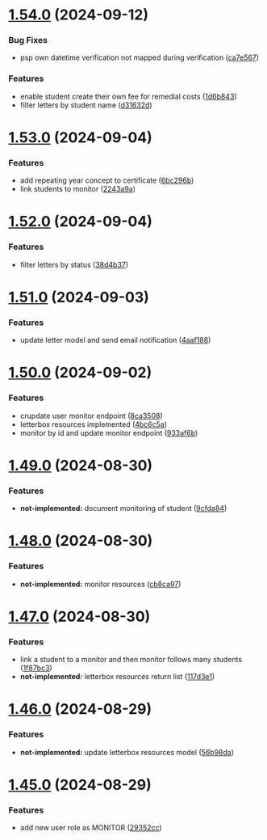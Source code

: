 # [1.54.0](https://github.com/hei-school/hei-admin-api/compare/v1.53.0...v1.54.0) (2024-09-12)


### Bug Fixes

* psp own datetime verification not mapped during verification  ([ca7e567](https://github.com/hei-school/hei-admin-api/commit/ca7e5672b926453730598bedda3fd13e113bdaca))


### Features

* enable student create their own fee for remedial costs  ([1d6b843](https://github.com/hei-school/hei-admin-api/commit/1d6b843d9c17bd8bc324589ffccd236ca3476a30))
* filter letters by student name ([d31632d](https://github.com/hei-school/hei-admin-api/commit/d31632de3db89059cf5b0bbe95d9d75f6ecd9fbc))



# [1.53.0](https://github.com/hei-school/hei-admin-api/compare/v1.52.0...v1.53.0) (2024-09-04)


### Features

* add repeating year concept to certificate  ([6bc296b](https://github.com/hei-school/hei-admin-api/commit/6bc296b0350402bd5f19bca2bcf9d54914537027))
* link students to monitor  ([2243a9a](https://github.com/hei-school/hei-admin-api/commit/2243a9afdf2528a4d049766a2aa36780a769c02a))



# [1.52.0](https://github.com/hei-school/hei-admin-api/compare/v1.51.0...v1.52.0) (2024-09-04)


### Features

* filter letters by status ([38d4b37](https://github.com/hei-school/hei-admin-api/commit/38d4b37e609c74ee42e9618036baabd5a58bc5a6))



# [1.51.0](https://github.com/hei-school/hei-admin-api/compare/v1.50.0...v1.51.0) (2024-09-03)


### Features

* update letter model and send email notification ([4aaf188](https://github.com/hei-school/hei-admin-api/commit/4aaf188b892a29cd1babc4a49829c39f2d9a0bd6))



# [1.50.0](https://github.com/hei-school/hei-admin-api/compare/v1.49.0...v1.50.0) (2024-09-02)


### Features

* crupdate user monitor endpoint  ([8ca3508](https://github.com/hei-school/hei-admin-api/commit/8ca3508b5e86ad9701c2bbb7c6dbc0f10b2b4cb0))
* letterbox resources implemented ([4bc6c5a](https://github.com/hei-school/hei-admin-api/commit/4bc6c5a8d103c15e1cd0208b7745975f7c6273d5))
* monitor by id and update monitor endpoint  ([933af6b](https://github.com/hei-school/hei-admin-api/commit/933af6bee2fabb423a21a1b9b211c07ba7b3cf6b))



# [1.49.0](https://github.com/hei-school/hei-admin-api/compare/v1.48.0...v1.49.0) (2024-08-30)


### Features

* **not-implemented:** document monitoring of student  ([9cfda84](https://github.com/hei-school/hei-admin-api/commit/9cfda8423a8ce6f94442915c613133ab746475f3))



# [1.48.0](https://github.com/hei-school/hei-admin-api/compare/v1.47.0...v1.48.0) (2024-08-30)


### Features

* **not-implemented:** monitor resources  ([cb8ca97](https://github.com/hei-school/hei-admin-api/commit/cb8ca97d07e3ef126f3f7f9b3f691e18b21bd01a))



# [1.47.0](https://github.com/hei-school/hei-admin-api/compare/v1.46.0...v1.47.0) (2024-08-30)


### Features

* link a student to a monitor and then monitor follows many students  ([1f87bc3](https://github.com/hei-school/hei-admin-api/commit/1f87bc35b393ff818567f98f8631385461782924))
* **not-implemented:** letterbox resources return list ([117d3e1](https://github.com/hei-school/hei-admin-api/commit/117d3e17935213f0657e06e257e10e3928604cae))



# [1.46.0](https://github.com/hei-school/hei-admin-api/compare/v1.45.0...v1.46.0) (2024-08-29)


### Features

* **not-implemented:** update letterbox resources model ([56b98da](https://github.com/hei-school/hei-admin-api/commit/56b98da43c589fe17987207315217a962a6a13ef))



# [1.45.0](https://github.com/hei-school/hei-admin-api/compare/v1.44.0...v1.45.0) (2024-08-29)


### Features

* add new user role as MONITOR  ([29352cc](https://github.com/hei-school/hei-admin-api/commit/29352ccf101a481abac7877ab59767d2801f0a1f))



